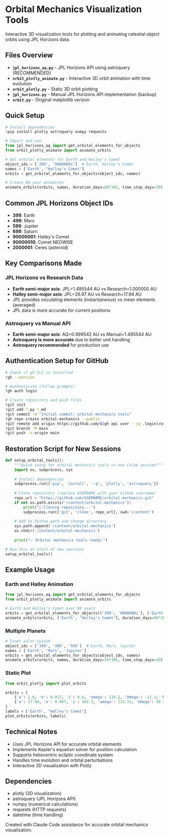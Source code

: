 # Orbital Mechanics Visualization Tools

Interactive 3D visualization tools for plotting and animating celestial object orbits using JPL Horizons data.

## Files Overview

- **`jpl_horizons_aq.py`** - JPL Horizons API using astroquery (RECOMMENDED)
- **`orbit_plotly_animate.py`** - Interactive 3D orbit animation with time evolution
- **`orbit_plotly.py`** - Static 3D orbit plotting
- **`jpl_horizons.py`** - Manual JPL Horizons API implementation (backup)
- **`orbit.py`** - Original matplotlib version

## Quick Setup

```python
# Install dependencies
!pip install plotly astroquery numpy requests

# Import and use
from jpl_horizons_aq import get_orbital_elements_for_objects
from orbit_plotly_animate import animate_orbits

# Get orbital elements for Earth and Halley's Comet
object_ids = ['399', '90000001']  # Earth, Halley's Comet
names = ['Earth', "Halley's Comet"]
orbits = get_orbital_elements_for_objects(object_ids, names)

# Create 80-year animation
animate_orbits(orbits, names, duration_days=80*365, time_step_days=30)
```

## Common JPL Horizons Object IDs

- **399**: Earth
- **499**: Mars
- **599**: Jupiter
- **699**: Saturn
- **90000001**: Halley's Comet
- **90000010**: Comet NEOWISE
- **2000001**: Ceres (asteroid)

## Key Comparisons Made

### JPL Horizons vs Research Data
- **Earth semi-major axis**: JPL=1.495544 AU vs Research=1.000000 AU
- **Halley semi-major axis**: JPL=26.97 AU vs Research=17.94 AU
- JPL provides osculating elements (instantaneous) vs mean elements (averaged)
- JPL data is more accurate for current positions

### Astroquery vs Manual API
- **Earth semi-major axis**: AQ=0.999542 AU vs Manual=1.495544 AU
- **Astroquery is more accurate** due to better unit handling
- **Astroquery recommended** for production use

## Authentication Setup for GitHub

```bash
# Check if gh CLI is installed
!gh --version

# Authenticate (follow prompts)
!gh auth login

# Create repository and push files
!git init
!git add *.py *.md
!git commit -m "Initial commit: orbital mechanics tools"
!gh repo create orbital-mechanics --public
!git remote add origin https://github.com/$(gh api user --jq .login)/orbital-mechanics.git
!git branch -M main
!git push -u origin main
```

## Restoration Script for New Sessions

```python
def setup_orbital_tools():
    """Quick setup for orbital mechanics tools in new Colab session"""
    import os, subprocess, sys
    
    # Install dependencies
    subprocess.run(['pip', 'install', '-q', 'plotly', 'astroquery'])
    
    # Clone repository (replace USERNAME with your GitHub username)
    repo_url = "https://github.com/USERNAME/orbital-mechanics.git"
    if not os.path.exists('/content/orbital-mechanics'):
        print("📡 Cloning repository...")
        subprocess.run(['git', 'clone', repo_url], cwd='/content')
    
    # Add to Python path and change directory
    sys.path.append('/content/orbital-mechanics')
    os.chdir('/content/orbital-mechanics')
    
    print("✅ Orbital mechanics tools ready!")

# Run this at start of new sessions
setup_orbital_tools()
```

## Example Usage

### Earth and Halley Animation
```python
from jpl_horizons_aq import get_orbital_elements_for_objects
from orbit_plotly_animate import animate_orbits

# Earth and Halley's Comet over 80 years
orbits = get_orbital_elements_for_objects(['399', '90000001'], ['Earth', "Halley's Comet"])
animate_orbits(orbits, ['Earth', "Halley's Comet"], duration_days=80*365, time_step_days=30)
```

### Multiple Planets
```python
# Inner solar system
object_ids = ['399', '499', '599']  # Earth, Mars, Jupiter
names = ['Earth', 'Mars', 'Jupiter']
orbits = get_orbital_elements_for_objects(object_ids, names)
animate_orbits(orbits, names, duration_days=10*365, time_step_days=10)
```

### Static Plot
```python
from orbit_plotly import plot_orbits

orbits = [
    {'a': 1.0, 'e': 0.017, 'i': 0.0, 'omega': 114.2, 'Omega': -11.3, 'M0': 357.5, 'period': 365.25, 'epoch': datetime.now()},
    {'a': 17.94, 'e': 0.967, 'i': 162.3, 'omega': 111.33, 'Omega': 58.42, 'M0': 0.0, 'period': 27759, 'epoch': datetime(1986, 2, 9)}
]
labels = ['Earth', "Halley's Comet"]
plot_orbits(orbits, labels)
```

## Technical Notes

- Uses JPL Horizons API for accurate orbital elements
- Implements Kepler's equation solver for position calculation
- Supports heliocentric ecliptic coordinate system
- Handles time evolution and orbital perturbations
- Interactive 3D visualization with Plotly

## Dependencies

- plotly (3D visualization)
- astroquery (JPL Horizons API)
- numpy (numerical calculations)
- requests (HTTP requests)
- datetime (time handling)

Created with Claude Code assistance for accurate orbital mechanics visualization.
